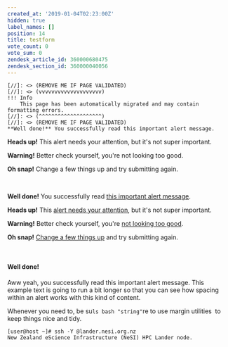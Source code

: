 ```yaml
---
created_at: '2019-01-04T02:23:00Z'
hidden: true
label_names: []
position: 14
title: testform
vote_count: 0
vote_sum: 0
zendesk_article_id: 360000680475
zendesk_section_id: 360000040056
---
```



    [//]: <> (REMOVE ME IF PAGE VALIDATED)
    [//]: <> (vvvvvvvvvvvvvvvvvvvv)
    !!! Info
        This page has been automatically migrated and may contain formatting errors.
    [//]: <> (^^^^^^^^^^^^^^^^^^^^)
    [//]: <> (REMOVE ME IF PAGE VALIDATED)
    **Well done!** You successfully read this important alert message.

**Heads up!** This alert needs your attention, but it's not super
important.

**Warning!** Better check yourself, you're not looking too good.

**Oh snap!** Change a few things up and try submitting again.

 

**Well done!** You successfully read [this important alert message](#).

**Heads up!** This [alert needs your attention](#), but it's not super
important.

**Warning!** Better check yourself, you're [not looking too good](#).

**Oh snap!** [Change a few things up](#) and try submitting again.

 

#### Well done!

Aww yeah, you successfully read this important alert message. This
example text is going to run a bit longer so that you can see how
spacing within an alert works with this kind of content.

Whenever you need to, be su`ls bash "string"`re to use margin utilities 
to keep things nice and tidy.

    [user@host ~]# ssh -Y @lander.nesi.org.nz
    New Zealand eScience Infrastructure (NeSI) HPC Lander node.
